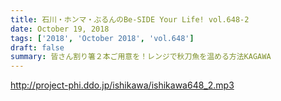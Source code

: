 ```yaml
---
title: 石川・ホンマ・ぶるんのBe-SIDE Your Life! vol.648-2
date: October 19, 2018
tags: ['2018', 'October 2018', 'vol.648']
draft: false
summary: 皆さん割り箸２本ご用意を！レンジで秋刀魚を温める方法KAGAWA
---
```


http://project-phi.ddo.jp/ishikawa/ishikawa648_2.mp3
